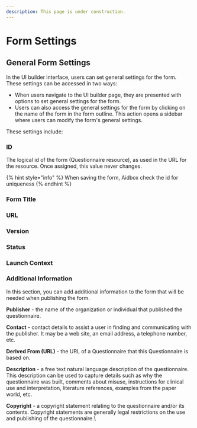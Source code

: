 ```yaml
---
description: This page is under construction.
---
```


# Form Settings

## General Form Settings

In the UI builder interface, users can set general settings for the form. These settings can be accessed in two ways:

* When users navigate to the UI builder page, they are presented with options to set general settings for the form.
*   Users can also access the general settings for the form by clicking on the name of the form in the form outline. This action opens a sidebar where users can modify the form's general settings.



These settings include:

### ID

The logical id of the form (Questionnaire resource), as used in the URL for the resource. Once assigned, this value never changes.

{% hint style="info" %}
When saving the form, Aidbox check the id for uniqueness
{% endhint %}

### Form Title





### URL





### Version





### Status





### Launch Context





### Additional Information

In this section, you can add additional information to the form that will be needed when publishing the form.

**Publisher** - the name of the organization or individual that published the questionnaire.

**Contact** - contact details to assist a user in finding and communicating with the publisher. It may be a web site, an email address, a telephone number, etc.

**Derived From (URL)** - the URL of a Questionnaire that this Questionnaire is based on.

**Description** - a free text natural language description of the questionnaire. This description can be used to capture details such as why the questionnaire was built, comments about misuse, instructions for clinical use and interpretation, literature references, examples from the paper world, etc.

**Copyright** - a copyright statement relating to the questionnaire and/or its contents. Copyright statements are generally legal restrictions on the use and publishing of the questionnaire.\
